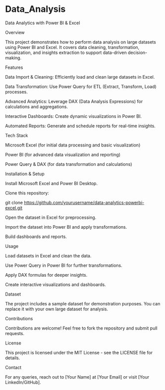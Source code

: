 # Data_Analysis
Data Analytics with Power BI & Excel

Overview

This project demonstrates how to perform data analysis on large datasets using Power BI and Excel. It covers data cleaning, transformation, visualization, and insights extraction to support data-driven decision-making.

Features

Data Import & Cleaning: Efficiently load and clean large datasets in Excel.

Data Transformation: Use Power Query for ETL (Extract, Transform, Load) processes.

Advanced Analytics: Leverage DAX (Data Analysis Expressions) for calculations and aggregations.

Interactive Dashboards: Create dynamic visualizations in Power BI.

Automated Reports: Generate and schedule reports for real-time insights.

Tech Stack

Microsoft Excel (for initial data processing and basic visualization)

Power BI (for advanced data visualization and reporting)

Power Query & DAX (for data transformation and calculations)

Installation & Setup

Install Microsoft Excel and Power BI Desktop.

Clone this repository:

git clone https://github.com/yourusername/data-analytics-powerbi-excel.git

Open the dataset in Excel for preprocessing.

Import the dataset into Power BI and apply transformations.

Build dashboards and reports.

Usage

Load datasets in Excel and clean the data.

Use Power Query in Power BI for further transformations.

Apply DAX formulas for deeper insights.

Create interactive visualizations and dashboards.

Dataset

The project includes a sample dataset for demonstration purposes. You can replace it with your own large dataset for analysis.

Contributions

Contributions are welcome! Feel free to fork the repository and submit pull requests.

License

This project is licensed under the MIT License - see the LICENSE file for details.

Contact

For any queries, reach out to [Your Name] at [Your Email] or visit [Your LinkedIn/GitHub].

